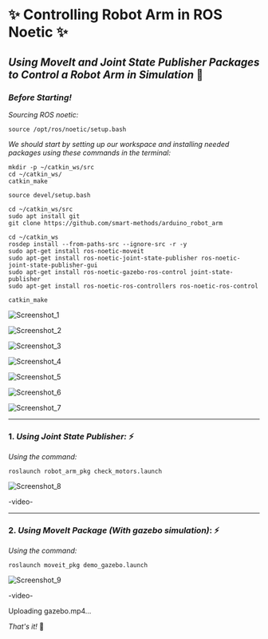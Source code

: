 # ✨ Controlling Robot Arm in ROS Noetic ✨
## *Using MoveIt and Joint State Publisher Packages to Control a Robot Arm in Simulation* 🌟

### *Before Starting!*
*Sourcing ROS noetic:*

```
source /opt/ros/noetic/setup.bash
```

*We should start by setting up our workspace and installing needed packages using these commands in the terminal:*

```
mkdir -p ~/catkin_ws/src
cd ~/catkin_ws/
catkin_make

source devel/setup.bash

cd ~/catkin_ws/src
sudo apt install git
git clone https://github.com/smart-methods/arduino_robot_arm 

cd ~/catkin_ws
rosdep install --from-paths-src --ignore-src -r -y
sudo apt-get install ros-noetic-moveit
sudo apt-get install ros-noetic-joint-state-publisher ros-noetic-joint-state-publisher-gui
sudo apt-get install ros-noetic-gazebo-ros-control joint-state-publisher
sudo apt-get install ros-noetic-ros-controllers ros-noetic-ros-control

catkin_make
```

![Screenshot_1](https://github.com/user-attachments/assets/c8bfadf6-cce2-4fcc-a52f-03caae67702b)

![Screenshot_2](https://github.com/user-attachments/assets/6c955fc8-7bf7-4afb-87eb-3080069cb718)

![Screenshot_3](https://github.com/user-attachments/assets/615b6d82-3f0c-4768-9797-10f61a0174f4)

![Screenshot_4](https://github.com/user-attachments/assets/91a7ee43-4433-4401-939f-277fae991e49)

![Screenshot_5](https://github.com/user-attachments/assets/a7f4b542-9520-4706-9724-743363ff9764)

![Screenshot_6](https://github.com/user-attachments/assets/8a5ddfd0-9611-4731-80d5-3f9a89681177)

![Screenshot_7](https://github.com/user-attachments/assets/1343db40-fb85-44dc-b1a6-3f8db09198bd)

-------------------------------------------------------------------------------------------------

### 1. *Using Joint State Publisher:* ⚡

*Using the command:*

```
roslaunch robot_arm_pkg check_motors.launch
```

![Screenshot_8](https://github.com/user-attachments/assets/12fada71-e63b-428e-88a0-9aa6f5dda201)

-video-

-------------------------------------------------------------------------------------------------

### 2. *Using MoveIt Package (With gazebo simulation)*: ⚡

*Using the command:*

```
roslaunch moveit_pkg demo_gazebo.launch
```

![Screenshot_9](https://github.com/user-attachments/assets/cc8ff45c-9878-4583-8c1d-026a99863bb7)

-video-

Uploading gazebo.mp4…



*That's it!* 🐻
